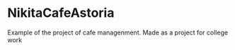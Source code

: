 # NikitaCafeAstoria
Example of the project of cafe managenment. Made as a project for  college work
